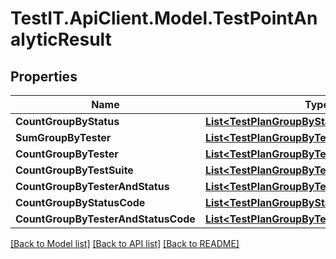 # TestIT.ApiClient.Model.TestPointAnalyticResult

## Properties

Name | Type | Description | Notes
------------ | ------------- | ------------- | -------------
**CountGroupByStatus** | [**List&lt;TestPlanGroupByStatus&gt;**](TestPlanGroupByStatus.md) |  | 
**SumGroupByTester** | [**List&lt;TestPlanGroupByTester&gt;**](TestPlanGroupByTester.md) |  | 
**CountGroupByTester** | [**List&lt;TestPlanGroupByTester&gt;**](TestPlanGroupByTester.md) |  | 
**CountGroupByTestSuite** | [**List&lt;TestPlanGroupByTestSuite&gt;**](TestPlanGroupByTestSuite.md) |  | 
**CountGroupByTesterAndStatus** | [**List&lt;TestPlanGroupByTesterAndStatus&gt;**](TestPlanGroupByTesterAndStatus.md) |  | 
**CountGroupByStatusCode** | [**List&lt;TestPlanGroupByStatusCode&gt;**](TestPlanGroupByStatusCode.md) |  | 
**CountGroupByTesterAndStatusCode** | [**List&lt;TestPlanGroupByTesterAndStatusCode&gt;**](TestPlanGroupByTesterAndStatusCode.md) |  | 

[[Back to Model list]](../README.md#documentation-for-models) [[Back to API list]](../README.md#documentation-for-api-endpoints) [[Back to README]](../README.md)

